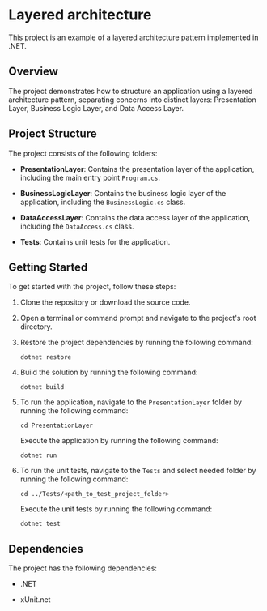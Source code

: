 # Layered architecture

This project is an example of a layered architecture pattern implemented in .NET.

## Overview

The project demonstrates how to structure an application using a layered architecture pattern, separating concerns into distinct layers: Presentation Layer, Business Logic Layer, and Data Access Layer.

## Project Structure

The project consists of the following folders:

- **PresentationLayer**: Contains the presentation layer of the application, including the main entry point `Program.cs`.

- **BusinessLogicLayer**: Contains the business logic layer of the application, including the `BusinessLogic.cs` class.

- **DataAccessLayer**: Contains the data access layer of the application, including the `DataAccess.cs` class.

- **Tests**: Contains unit tests for the application.

## Getting Started

To get started with the project, follow these steps:

1. Clone the repository or download the source code.

2. Open a terminal or command prompt and navigate to the project's root directory.

3. Restore the project dependencies by running the following command:
   ```shell
   dotnet restore
   ```

4. Build the solution by running the following command:
   ```shell
   dotnet build
   ```

5. To run the application, navigate to the `PresentationLayer` folder by running the following command:
   ```shell
   cd PresentationLayer
   ```

   Execute the application by running the following command:
   ```shell
   dotnet run
   ```

6. To run the unit tests, navigate to the `Tests` and select needed folder by running the following command:
   ```shell
   cd ../Tests/<path_to_test_project_folder>
   ```
  
   Execute the unit tests by running the following command:
   ```shell
   dotnet test
   ```

## Dependencies

The project has the following dependencies:

- .NET 

- xUnit.net 


